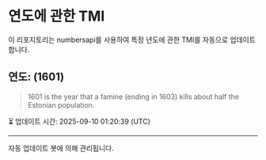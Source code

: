 
# 연도에 관한 TMI

이 리포지토리는 numbersapi를 사용하여 특정 년도에 관한 TMI를 자동으로 업데이트합니다.

## 연도: (1601)
> 1601 is the year that a famine (ending in 1603) kills about half the Estonian population.

⏳ 업데이트 시간: 2025-09-10 01:20:39 (UTC)

---
자동 업데이트 봇에 의해 관리됩니다.
